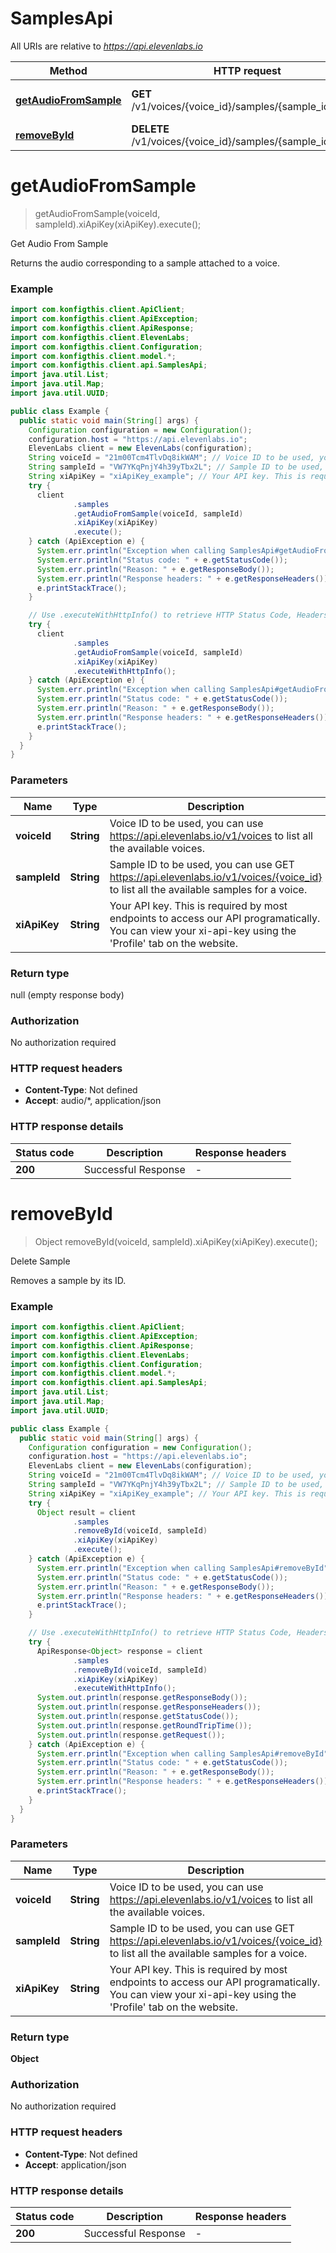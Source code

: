 # SamplesApi

All URIs are relative to *https://api.elevenlabs.io*

| Method | HTTP request | Description |
|------------- | ------------- | -------------|
| [**getAudioFromSample**](SamplesApi.md#getAudioFromSample) | **GET** /v1/voices/{voice_id}/samples/{sample_id}/audio | Get Audio From Sample |
| [**removeById**](SamplesApi.md#removeById) | **DELETE** /v1/voices/{voice_id}/samples/{sample_id} | Delete Sample |


<a name="getAudioFromSample"></a>
# **getAudioFromSample**
> getAudioFromSample(voiceId, sampleId).xiApiKey(xiApiKey).execute();

Get Audio From Sample

Returns the audio corresponding to a sample attached to a voice.

### Example
```java
import com.konfigthis.client.ApiClient;
import com.konfigthis.client.ApiException;
import com.konfigthis.client.ApiResponse;
import com.konfigthis.client.ElevenLabs;
import com.konfigthis.client.Configuration;
import com.konfigthis.client.model.*;
import com.konfigthis.client.api.SamplesApi;
import java.util.List;
import java.util.Map;
import java.util.UUID;

public class Example {
  public static void main(String[] args) {
    Configuration configuration = new Configuration();
    configuration.host = "https://api.elevenlabs.io";
    ElevenLabs client = new ElevenLabs(configuration);
    String voiceId = "21m00Tcm4TlvDq8ikWAM"; // Voice ID to be used, you can use https://api.elevenlabs.io/v1/voices to list all the available voices.
    String sampleId = "VW7YKqPnjY4h39yTbx2L"; // Sample ID to be used, you can use GET https://api.elevenlabs.io/v1/voices/{voice_id} to list all the available samples for a voice.
    String xiApiKey = "xiApiKey_example"; // Your API key. This is required by most endpoints to access our API programatically. You can view your xi-api-key using the 'Profile' tab on the website.
    try {
      client
              .samples
              .getAudioFromSample(voiceId, sampleId)
              .xiApiKey(xiApiKey)
              .execute();
    } catch (ApiException e) {
      System.err.println("Exception when calling SamplesApi#getAudioFromSample");
      System.err.println("Status code: " + e.getStatusCode());
      System.err.println("Reason: " + e.getResponseBody());
      System.err.println("Response headers: " + e.getResponseHeaders());
      e.printStackTrace();
    }

    // Use .executeWithHttpInfo() to retrieve HTTP Status Code, Headers and Request
    try {
      client
              .samples
              .getAudioFromSample(voiceId, sampleId)
              .xiApiKey(xiApiKey)
              .executeWithHttpInfo();
    } catch (ApiException e) {
      System.err.println("Exception when calling SamplesApi#getAudioFromSample");
      System.err.println("Status code: " + e.getStatusCode());
      System.err.println("Reason: " + e.getResponseBody());
      System.err.println("Response headers: " + e.getResponseHeaders());
      e.printStackTrace();
    }
  }
}

```

### Parameters

| Name | Type | Description  | Notes |
|------------- | ------------- | ------------- | -------------|
| **voiceId** | **String**| Voice ID to be used, you can use https://api.elevenlabs.io/v1/voices to list all the available voices. | |
| **sampleId** | **String**| Sample ID to be used, you can use GET https://api.elevenlabs.io/v1/voices/{voice_id} to list all the available samples for a voice. | |
| **xiApiKey** | **String**| Your API key. This is required by most endpoints to access our API programatically. You can view your xi-api-key using the &#39;Profile&#39; tab on the website. | [optional] |

### Return type

null (empty response body)

### Authorization

No authorization required

### HTTP request headers

 - **Content-Type**: Not defined
 - **Accept**: audio/*, application/json

### HTTP response details
| Status code | Description | Response headers |
|-------------|-------------|------------------|
| **200** | Successful Response |  -  |

<a name="removeById"></a>
# **removeById**
> Object removeById(voiceId, sampleId).xiApiKey(xiApiKey).execute();

Delete Sample

Removes a sample by its ID.

### Example
```java
import com.konfigthis.client.ApiClient;
import com.konfigthis.client.ApiException;
import com.konfigthis.client.ApiResponse;
import com.konfigthis.client.ElevenLabs;
import com.konfigthis.client.Configuration;
import com.konfigthis.client.model.*;
import com.konfigthis.client.api.SamplesApi;
import java.util.List;
import java.util.Map;
import java.util.UUID;

public class Example {
  public static void main(String[] args) {
    Configuration configuration = new Configuration();
    configuration.host = "https://api.elevenlabs.io";
    ElevenLabs client = new ElevenLabs(configuration);
    String voiceId = "21m00Tcm4TlvDq8ikWAM"; // Voice ID to be used, you can use https://api.elevenlabs.io/v1/voices to list all the available voices.
    String sampleId = "VW7YKqPnjY4h39yTbx2L"; // Sample ID to be used, you can use GET https://api.elevenlabs.io/v1/voices/{voice_id} to list all the available samples for a voice.
    String xiApiKey = "xiApiKey_example"; // Your API key. This is required by most endpoints to access our API programatically. You can view your xi-api-key using the 'Profile' tab on the website.
    try {
      Object result = client
              .samples
              .removeById(voiceId, sampleId)
              .xiApiKey(xiApiKey)
              .execute();
    } catch (ApiException e) {
      System.err.println("Exception when calling SamplesApi#removeById");
      System.err.println("Status code: " + e.getStatusCode());
      System.err.println("Reason: " + e.getResponseBody());
      System.err.println("Response headers: " + e.getResponseHeaders());
      e.printStackTrace();
    }

    // Use .executeWithHttpInfo() to retrieve HTTP Status Code, Headers and Request
    try {
      ApiResponse<Object> response = client
              .samples
              .removeById(voiceId, sampleId)
              .xiApiKey(xiApiKey)
              .executeWithHttpInfo();
      System.out.println(response.getResponseBody());
      System.out.println(response.getResponseHeaders());
      System.out.println(response.getStatusCode());
      System.out.println(response.getRoundTripTime());
      System.out.println(response.getRequest());
    } catch (ApiException e) {
      System.err.println("Exception when calling SamplesApi#removeById");
      System.err.println("Status code: " + e.getStatusCode());
      System.err.println("Reason: " + e.getResponseBody());
      System.err.println("Response headers: " + e.getResponseHeaders());
      e.printStackTrace();
    }
  }
}

```

### Parameters

| Name | Type | Description  | Notes |
|------------- | ------------- | ------------- | -------------|
| **voiceId** | **String**| Voice ID to be used, you can use https://api.elevenlabs.io/v1/voices to list all the available voices. | |
| **sampleId** | **String**| Sample ID to be used, you can use GET https://api.elevenlabs.io/v1/voices/{voice_id} to list all the available samples for a voice. | |
| **xiApiKey** | **String**| Your API key. This is required by most endpoints to access our API programatically. You can view your xi-api-key using the &#39;Profile&#39; tab on the website. | [optional] |

### Return type

**Object**

### Authorization

No authorization required

### HTTP request headers

 - **Content-Type**: Not defined
 - **Accept**: application/json

### HTTP response details
| Status code | Description | Response headers |
|-------------|-------------|------------------|
| **200** | Successful Response |  -  |

